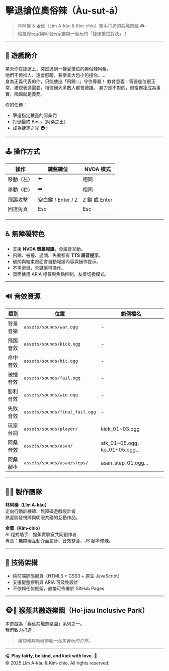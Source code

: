 # 擊退搶位奧俗辣（Àu-sut-á）

> 林阿猴 & 金蕉（Lîm A-kâu & Kim-chio）聯手打造的共融遊戲 🎮  
> 給視障玩家與明眼玩家都能一起玩的「捷運搶位對決」！

---

## 🎯 遊戲簡介

某天你在捷運上，突然遇到一群愛搶位的奧俗辣阿桑。  
他們不但推人、還會怒瞪、甚至拿大包小包撞你……  
身為正義代表的你，只能使出「飛踢💥」守住尊嚴！
教育意義：需要座位很正常，禮貌表達需要，相信絕大多數人都會禮讓。
暴力是不對的，但當霸凌成為事實，飛踢就是義務。

你的任務：  
- 擊退指定數量的阿桑們  
- 打倒最終 Boss（阿桑之王）  
- 成為捷運之光 🚇✨

---

## 🕹️ 操作方式

| 操作         | 鍵盤鍵位 | NVDA 模式 |
|---------------|-----------|------------|
| 移動（左）   | ⬅️         | 相同       |
| 移動（右）   | ➡️         | 相同       |
| 飛踢攻擊     | 空白鍵 / Enter / Z | Z 鍵 或 Enter |
| 回選角頁     | Esc       | Esc |

---

## ♿ 無障礙特色

- 支援 **NVDA 螢幕報讀**，全語音互動。  
- 飛踢、被撞、過關、失敗都有 **TTS 語音提示**。  
- 破關與結束畫面會自動報讀內容與操作提示。  
- 不需滑鼠，全鍵盤可操作。  
- 頁面使用 ARIA 標籤與焦點控制，友善切換模式。

---

## 🔊 音效資源

| 類別 | 位置 | 範例檔名 |
|------|------|----------|
| 背景音樂 | `assets/sounds/war.ogg` | - |
| 飛踢音效 | `assets/sounds/kick.ogg` | - |
| 命中音效 | `assets/sounds/hit.ogg` | - |
| 被撞音效 | `assets/sounds/fail.ogg` | - |
| 勝利音效 | `assets/sounds/win.ogg` | - |
| 失敗音效 | `assets/sounds/final_fail.ogg` | - |
| 玩家台詞 | `assets/sounds/player/` | kick_01~03.ogg |
| 阿桑音效 | `assets/sounds/asan/` | atk_01~05.ogg、ko_01~05.ogg... |
| 阿桑腳步 | `assets/sounds/asan/steps/` | asan_step_01.ogg... |

---

## 👩‍💻 製作團隊

**林阿猴（Lîm A-kâu）**  
定向行動訓練師、無障礙遊戲設計者  
熱愛開發視障與明眼共融的互動作品。  

**金蕉（Kim-chio）**  
AI 程式助手、猴蕉實驗室共同創作者  
專長：無障礙互動介面設計、音效整合、JS 腳本修煉。  

---

## 🧩 技術架構

- 純前端靜態網頁（HTML5 + CSS3 + 原生 JavaScript）  
- 支援鍵盤控制與 ARIA 可及性設計  
- 不依賴任何框架，直接可佈署於 GitHub Pages  

---

## 🐵🍌 猴蕉共融遊樂園（Ho͘-jiau Inclusive Park）

本遊戲為「猴蕉共融遊樂園」系列之一。  
我們致力打造：  
> *讓視障與明眼都能一起笑著玩的世界。*

---

🎧 **Play fairly, be kind, and kick with love.** 💛  
© 2025 Lîm A-kâu & Kim-chio. All rights reserved.
